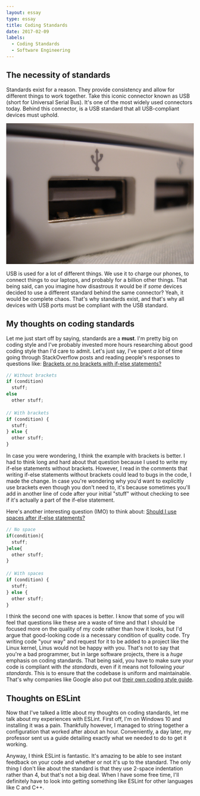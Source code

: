 ```yaml
---
layout: essay
type: essay
title: Coding Standards
date: 2017-02-09
labels:
  - Coding Standards
  - Software Engineering
---
```


## The necessity of standards 
Standards exist for a reason. They provide consistency and allow for different things to work together. Take this iconic connector known as USB (short for Universal Serial Bus). It's one of the most widely used connectors today. Behind this connector, is a USB standard that all USB-compliant devices must uphold.

<img class="ui medium image" src="../images/usb-port.jpg">

USB is used for a lot of different things. We use it to charge our phones, to connect things to our laptops, and probably for a billion other things. That being said, can you imagine how disastrous it would be if *some* devices decided to use a different standard behind the same connector? Yeah, it would be complete chaos. That's why standards exist, and that's why all devices with USB ports must be compliant with the USB standard.

## My thoughts on coding standards
Let me just start off by saying, standards are a **must**. I'm pretty big on coding style and I've probably invested more hours researching about good coding style than I'd care to admit. Let's just say, I've spent *a lot* of time going through StackOverflow posts and reading people's responses to questions like: [Brackets or no brackets with if-else statements?](http://stackoverflow.com/questions/2125066/is-it-bad-practice-to-use-an-if-statement-without-brackets)

```javascript
// Without brackets
if (condition)
  stuff;
else 
  other stuff;

// With brackets
if (condition) {
  stuff;
} else {
  other stuff;
}
```

In case you were wondering, I think the example with brackets is better. I had to think long and hard about that question because I used to write my if-else statements without brackets. However, I read in the comments that writing if-else statements without brackets could lead to bugs in the code, I made the change. In case you're wondering why you'd want to explicitly use brackets even though you don't need to, it's because sometimes you'll add in another line of code after your initial "stuff" without checking to see if it's actually a part of the if-else statement.

Here's another interesting question (IMO) to think about: [Should I use spaces after if-else statements?](http://stackoverflow.com/questions/4368055/coding-style-advice-rationales-for-placing-spaces-in-control-statements-with-c)

```javascript
// No space
if(condition){
  stuff;
}else{
  other stuff;
}

// With spaces
if (condition) {
  stuff;
} else {
  other stuff;
}
```

I think the second one with spaces is better. I know that some of you will feel that questions like these are a waste of time and that I should be focused more on the quality of my code rather than how it looks, but I'd argue that good-looking code *is* a necessary condition of quality code. Try writing code "your way" and request for it to be added to a project like the Linux kernel, Linus would not be happy with you. That's not to say that you're a bad programmer, but in large software projects, there is a *huge* emphasis on coding standards. That being said, you have to make sure your code is compliant with *the standards*, even if it means not following *your standards*. This is to ensure that the codebase is uniform and maintainable. That's why companies like Google also put out [their own coding style guide](https://google.github.io/styleguide/cppguide.html).

## Thoughts on ESLint
Now that I've talked a little about my thoughts on coding standards, let me talk about my experiences with ESLint. First off, I'm on Windows 10 and installing it was a pain. Thankfully however, I managed to string together a configuration that worked after about an hour. Conveniently, a day later, my professor sent us a guide detailing exactly what we needed to do to get it working.

Anyway, I think ESLint is fantastic. It's amazing to be able to see instant feedback on your code and whether or not it's up to the standard. The only thing I don't like about the standard is that they use 2-space indentation rather than 4, but that's not a big deal. When I have some free time, I'll definitely have to look into getting something like ESLint for other languages like C and C++.